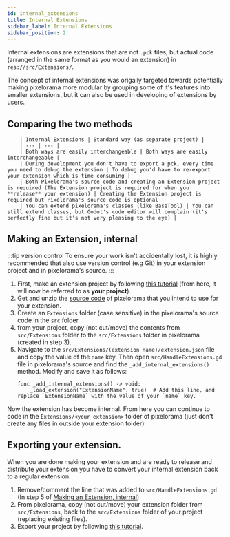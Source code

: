 ```yaml
---
id: internal_extensions
title: Internal Extensions
sidebar_label: Internal Extensions
sidebar_position: 2
---
```


Internal extensions are extensions that are not `.pck` files, but actual code (arranged in the same format as you would an extension) in `res://src/Extensions/`.

The concept of internal extensions was origally targeted towards potentially making pixelorama more modular by grouping some of it's features into smaller extensions, but it can also be used in developing of extensions by users.

## Comparing the two methods

        | Internal Extensions | Standard way (as separate project) |
        | --- | --- |
        | Both ways are easily interchangeable | Both ways are easily interchangeable |
        | During development you don't have to export a pck, every time you need to debug the extension | To debug you'd have to re-export your extension which is time consuming |
        | Both Pixelorama's source code and creating an Extension project is required (The Extension project is required for when you **release** your extension) | Creating the Extension project is required but Pixelorama's source code is optional |
        | You can extend pixelorama's classes (like BaseTool) | You can still extend classes, but Godot's code editor will complain (it's perfectly fine but it's not very pleasing to the eye) |

## Making an Extension, internal
:::tip version control
To ensure your work isn't accidentally lost, it is highly recommended that also use version control (e.g Git) in your extension project and in pixelorama's source.
:::

1. First, make an extension project by following [this tutorial](./extension_basics#making-an-extension) (from here, it will now be referred to as **your project**).
2. Get and unzip the [source code](https://github.com/Orama-Interactive/Pixelorama/releases) of pixelorama that you intend to use for your extension.
3. Create an `Extensions` folder (case sensitive) in the pixelorama's source code in the `src` folder.
4. from your project, copy (not cut/move) the contents from `src/Extensions` folder to the `src/Extensions` folder in pixelorama (created in step 3).
5. Navigate to the `src/Extensions/(extension name)/extension.json` file and copy the value of the `name` key. Then open `src/HandleExtensions.gd` file in pixelorama's source and find the `_add_internal_extensions()` method. Modify and save it as follows:
    ```
    func _add_internal_extensions() -> void:
        _load_extension("ExtensionName", true)  # Add this line, and replace `ExtensionName` with the value of your `name` key.
    ```
Now the extension has become internal. From here you can continue to code in the `Extensions/<your extension>` folder of pixelorama (just don't create any files in outside your extension folder).


## Exporting your extension.

When you are done making your extension and are ready to release and distribute your extension you have to convert your internal extension back to a regular extension.
1. Remove/comment the line that was added to `src/HandleExtensions.gd` (In step 5 of [Making an Extension, internal](#making-an-extension-internal))
2. From pixelorama, copy (not cut/move) your extension folder from `src/Extensions`, back to the `src/Extensions` folder of your project (replacing existing files).
3. Export your project by following [this tutorial](./extension_basics#exporting-the-extension).
